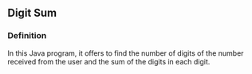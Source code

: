 ## Digit Sum
### Definition
In this Java program, it offers to find the number of digits of the number received from the user and the sum of the digits in each digit.